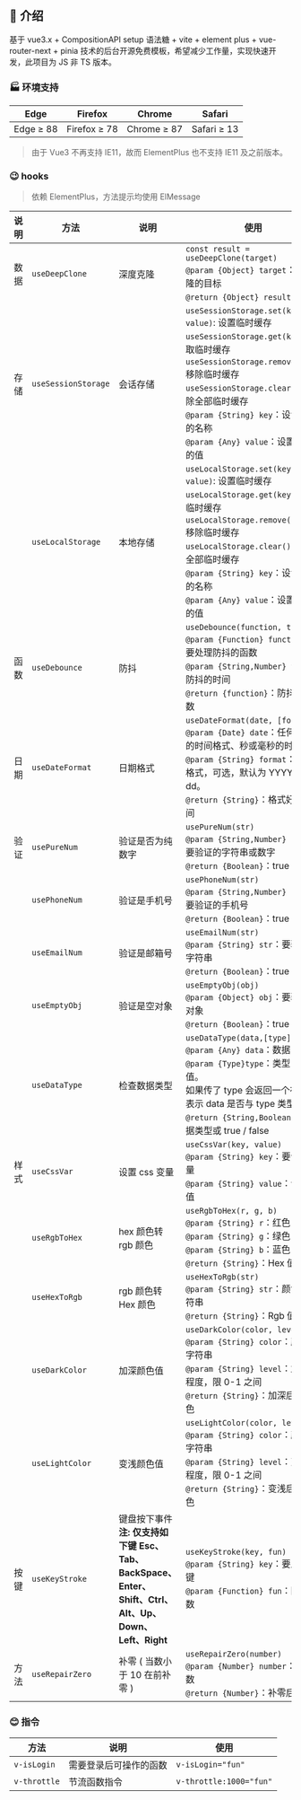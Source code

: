 ## 🌈 介绍

基于 vue3.x + CompositionAPI setup 语法糖 + vite + element plus + vue-router-next + pinia 技术的后台开源免费模板，希望减少工作量，实现快速开发，此项目为 JS 非 TS 版本。

### 🏭 环境支持

| Edge      | Firefox      | Chrome      | Safari      |
| --------- | ------------ | ----------- | ----------- |
| Edge ≥ 88 | Firefox ≥ 78 | Chrome ≥ 87 | Safari ≥ 13 |

> 由于 Vue3 不再支持 IE11，故而 ElementPlus 也不支持 IE11 及之前版本。

### 😉 hooks

> 依赖 ElementPlus，方法提示均使用 ElMessage

| 说明 | 方法                | 说明                                                                                                                    | 使用                                                                                                                                                                                                                                                                                       |
| ---- | ------------------- | ----------------------------------------------------------------------------------------------------------------------- | ------------------------------------------------------------------------------------------------------------------------------------------------------------------------------------------------------------------------------------------------------------------------------------------ |
| 数据 | `useDeepClone`      | 深度克隆                                                                                                                | `const result = useDeepClone(target)`<br />`@param {Object} target`：要克隆的目标<br />`@return {Object} result`：结果                                                                                                                                                                     |
| 存储 | `useSessionStorage` | 会话存储                                                                                                                | `useSessionStorage.set(key, value)`: 设置临时缓存<br />`useSessionStorage.get(key)`: 获取临时缓存<br />`useSessionStorage.remove(key)`: 移除临时缓存<br />`useSessionStorage.clear()`: 移除全部临时缓存<br />`@param {String} key`：设置缓存的名称<br />`@param {Any} value`：设置缓存的值 |
|      | `useLocalStorage`   | 本地存储                                                                                                                | `useLocalStorage.set(key, value)`: 设置临时缓存<br />`useLocalStorage.get(key)`: 获取临时缓存<br />`useLocalStorage.remove(key)`: 移除临时缓存<br />`useLocalStorage.clear()`: 移除全部临时缓存<br />`@param {String} key`：设置缓存的名称<br />`@param {Any} value`：设置缓存的值         |
| 函数 | `useDebounce`       | 防抖                                                                                                                    | `useDebounce(function, time)`<br />`@param {Function} function`：要处理防抖的函数<br />`@param {String,Number} time`：防抖的时间<br />`@return {function}`：防抖的函数                                                                                                                     |
| 日期 | `useDateFormat`     | 日期格式                                                                                                                | `useDateFormat(date, [format])`<br />`@param {Date} date`：任何合法的时间格式、秒或毫秒的时间戳<br />`@param {String} format`：时间格式，可选，默认为 YYYY-mm-dd。<br />`@return {String}`：格式好的时间                                                                                   |
| 验证 | `usePureNum`        | 验证是否为纯数字                                                                                                        | `usePureNum(str)`<br />`@param {String,Number} str`：要验证的字符串或数字<br />`@return {Boolean}`：true / false                                                                                                                                                                           |
|      | `usePhoneNum`       | 验证是手机号                                                                                                            | `usePhoneNum(str)`<br />`@param {String,Number} str`：要验证的手机号<br />`@return {Boolean}`：true / false                                                                                                                                                                                |
|      | `useEmailNum`       | 验证是邮箱号                                                                                                            | `useEmailNum(str)`<br />`@param {String} str`：要验证的字符串<br />`@return {Boolean}`：true / false                                                                                                                                                                                       |
|      | `useEmptyObj`       | 验证是空对象                                                                                                            | `useEmptyObj(obj)`<br />`@param {Object} obj`：要验证的对象<br />`@return {Boolean}`：true / false                                                                                                                                                                                         |
|      | `useDataType`       | 检查数据类型                                                                                                            | `useDataType(data,[type])`<br />`@param {Any} data`：数据<br />`@param {Type}type`：类型，可选值。<br />如果传了 type 会返回一个布尔值表示 data 是否与 type 类型相等<br />`@return {String,Boolean}`：数据类型或 true / false                                                              |
| 样式 | `useCssVar`         | 设置 css 变量                                                                                                           | `useCssVar(key, value)`<br />`@param {String} key`：要设置变量<br />`@param {String} value`：设置的值                                                                                                                                                                                      |
|      | `useRgbToHex`       | hex 颜色转 rgb 颜色                                                                                                     | `useRgbToHex(r, g, b)`<br />`@param {String} r`：红色<br />`@param {String} g`：绿色<br />`@param {String} b`：蓝色<br />`@return {String}`：Hex 值                                                                                                                                        |
|      | `useHexToRgb`       | rgb 颜色转 Hex 颜色                                                                                                     | `useHexToRgb(str)`<br />`@param {String} str`：颜色值字符串<br />`@return {String}`：Rgb 值                                                                                                                                                                                                |
|      | `useDarkColor`      | 加深颜色值                                                                                                              | `useDarkColor(color, level)`<br />`@param {String} color`：颜色值字符串<br />`@param {String} level`：加深的程度，限 0-1 之间<br />`@return {String}`：加深后的颜色                                                                                                                        |
|      | `useLightColor`     | 变浅颜色值                                                                                                              | `useLightColor(color, level)`<br />`@param {String} color`：颜色值字符串<br />`@param {String} level`：变浅的程度，限 0-1 之间<br />`@return {String}`：变浅后的颜色                                                                                                                       |
| 按键 | `useKeyStroke`      | 键盘按下事件 **<br />注: 仅支持如下键 Esc、Tab、<br />BackSpace、Enter、Shift、Ctrl、<br />Alt、Up、Down、Left、Right** | `useKeyStroke(key, fun)`<br />`@param {String} key`：要监听的键<br />`@param {Function} fun`：回调函数                                                                                                                                                                                     |
| 方法 | `useRepairZero`     | 补零 ( 当数小于 10 在前补零 )                                                                                           | `useRepairZero(number)`<br />`@param {Number} number`：当前数<br />`@return {Number}`：补零后的数                                                                                                                                                                                          |

### 😊 指令

| 方法         | 说明                   | 使用                    |
| ------------ | ---------------------- | ----------------------- |
| `v-isLogin`  | 需要登录后可操作的函数 | `v-isLogin="fun"`       |
| `v-throttle` | 节流函数指令           | `v-throttle:1000="fun"` |
